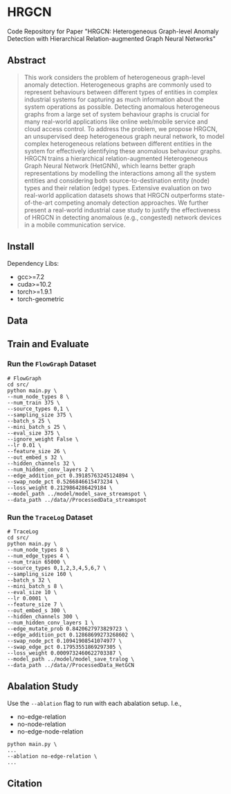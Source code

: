 # HRGCN
Code Repository for Paper "HRGCN: Heterogeneous Graph-level Anomaly Detection with Hierarchical Relation-augmented Graph Neural Networks"

## Abstract
> This work considers the problem of heterogeneous graph-level anomaly detection. Heterogeneous graphs are commonly used to represent behaviours between different types of entities in complex industrial systems for capturing as much information about the system operations as possible. Detecting anomalous heterogeneous graphs from a large set of system behaviour graphs is crucial for many real-world applications like online web/mobile service and cloud access control. To address the problem, we propose HRGCN, an unsupervised deep heterogeneous graph neural network, to model complex heterogeneous relations between different entities in the system for effectively identifying these anomalous behaviour graphs. HRGCN trains a hierarchical relation-augmented Heterogeneous Graph Neural Network (HetGNN), which learns better graph representations by modelling the interactions among all the system entities and considering both source-to-destination entity (node) types and their relation (edge) types. Extensive evaluation on two real-world application datasets shows that HRGCN outperforms state-of-the-art competing anomaly detection approaches. We further present a real-world industrial case study to justify the effectiveness of HRGCN in detecting anomalous (e.g., congested) network devices in a mobile communication service.

## Install
Dependency Libs:
- gcc>=7.2
- cuda>=10.2
- torch>=1.9.1
- torch-geometric

## Data

## Train and Evaluate
### Run the `FlowGraph` Dataset
```shell
# FlowGraph
cd src/
python main.py \
--num_node_types 8 \
--num_train 375 \
--source_types 0,1 \
--sampling_size 375 \
--batch_s 25 \
--mini_batch_s 25 \
--eval_size 375 \
--ignore_weight False \
--lr 0.01 \
--feature_size 26 \
--out_embed_s 32 \
--hidden_channels 32 \
--num_hidden_conv_layers 2 \
--edge_addition_pct 0.39185763245124894 \
--swap_node_pct 0.5266846615473234 \
--loss_weight 0.2129864286429184 \
--model_path ../model/model_save_streamspot \
--data_path ../data//ProcessedData_streamspot
```

### Run the `TraceLog` Dataset
```shell
# TraceLog
cd src/
python main.py \
--num_node_types 8 \
--num_edge_types 4 \
--num_train 65000 \
--source_types 0,1,2,3,4,5,6,7 \
--sampling_size 160 \
--batch_s 32 \
--mini_batch_s 8 \
--eval_size 10 \
--lr 0.0001 \
--feature_size 7 \
--out_embed_s 300 \
--hidden_channels 300 \
--num_hidden_conv_layers 1 \
--edge_mutate_prob 0.8420627973829723 \
--edge_addition_pct 0.12868699273268602 \
--swap_node_pct 0.10941908541074977 \
--swap_edge_pct 0.17953551869297305 \
--loss_weight 0.0009732460622703387 \
--model_path ../model/model_save_tralog \
--data_path ../data//ProcessedData_HetGCN 
```

## Abalation Study
Use the `--ablation` flag to run with each abalation setup. I.e.,
- no-edge-relation
- no-node-relation
- no-edge-node-relation

```shell
python main.py \
...
--ablation no-edge-relation \
...
```


## Citation
